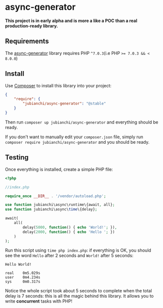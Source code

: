 # async-generator

**This project is in early alpha and is more a like a POC than a real production-ready library.**

## Requirements

The [async-generator](https://github.com/jubianchi/async-generator) library requires PHP `^7.0.3`(i.e PHP `>= 7.0.3 && < 8.0.0`)

## Install 

Use [Composer](https://getcomposer.org/) to install this library into your project:

```json
{
    "require": {
        "jubianchi/async-generator": "@stable"
    }
}
```

Then run `composer up jubianchi/async-generator` and everything should be ready.

If you don't want to manually edit your `composer.json` file, simply run `composer require jubianchi/async-generator`
and you should be ready.

## Testing

Once everything is installed, create a simple PHP file: 

```php
<?php

//index.php

require_once __DIR__ . '/vendor/autoload.php';

use function jubianchi\async\runtime\{await, all};
use function jubianchi\async\time\{delay};

await(
    all(
        delay(5000, function() { echo 'World!'; }),
        delay(2000, function() { echo 'Hello '; })
    )
);
```

Run this script using `time php index.php`: if everything is OK, you should see the word `Hello` after 2 seconds and `World!` 
after 5 seconds:

```
Hello World!

real    0m5.029s
user    0m4.234s
sys     0m0.317s
```

Notice the whole script took about 5 seconds to complete when the total delay is 7 seconds: this is all the magic behind 
this library. It allows you to write **concurrent** tasks with PHP!
